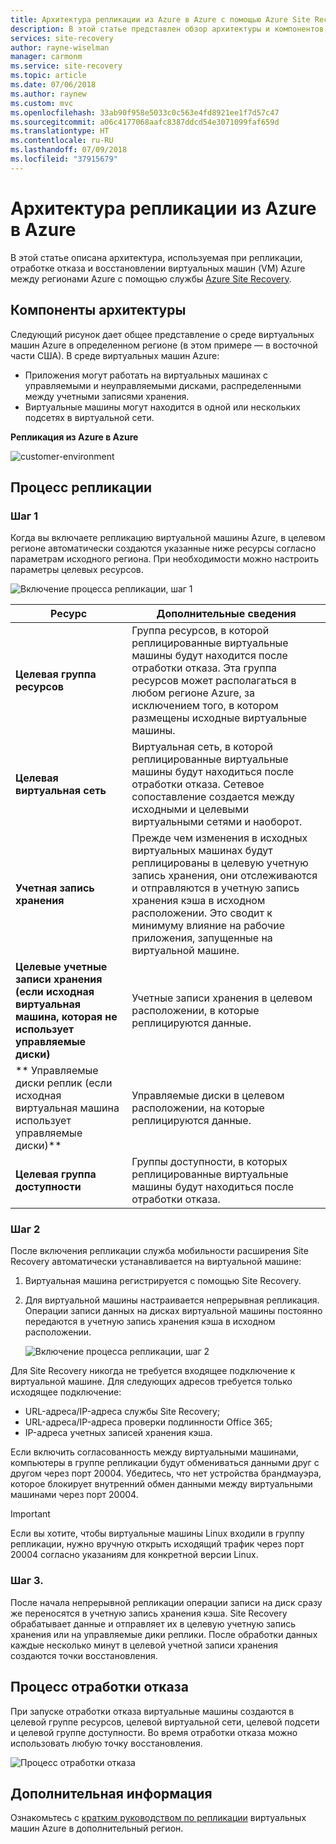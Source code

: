 ```yaml
---
title: Архитектура репликации из Azure в Azure с помощью Azure Site Recovery | Документация Майкрософт
description: В этой статье представлен обзор архитектуры и компонентов, используемых для репликации виртуальных машин Azure между регионами Azure с использованием службы Azure Site Recovery.
services: site-recovery
author: rayne-wiselman
manager: carmonm
ms.service: site-recovery
ms.topic: article
ms.date: 07/06/2018
ms.author: raynew
ms.custom: mvc
ms.openlocfilehash: 33ab90f958e5033c0c563e4fd8921ee1f7d57c47
ms.sourcegitcommit: a06c4177068aafc8387ddcd54e3071099faf659d
ms.translationtype: HT
ms.contentlocale: ru-RU
ms.lasthandoff: 07/09/2018
ms.locfileid: "37915679"
---
```

# <a name="azure-to-azure-replication-architecture"></a>Архитектура репликации из Azure в Azure


В этой статье описана архитектура, используемая при репликации, отработке отказа и восстановлении виртуальных машин (VM) Azure между регионами Azure с помощью службы [Azure Site Recovery](site-recovery-overview.md).




## <a name="architectural-components"></a>Компоненты архитектуры

Следующий рисунок дает общее представление о среде виртуальных машин Azure в определенном регионе (в этом примере — в восточной части США). В среде виртуальных машин Azure:
- Приложения могут работать на виртуальных машинах с управляемыми и неуправляемыми дисками, распределенными между учетными записями хранения.
- Виртуальные машины могут находится в одной или нескольких подсетях в виртуальной сети.


**Репликация из Azure в Azure**

![customer-environment](./media/concepts-azure-to-azure-architecture/source-environment.png)

## <a name="replication-process"></a>Процесс репликации

### <a name="step-1"></a>Шаг 1

Когда вы включаете репликацию виртуальной машины Azure, в целевом регионе автоматически создаются указанные ниже ресурсы согласно параметрам исходного региона. При необходимости можно настроить параметры целевых ресурсов.

![Включение процесса репликации, шаг 1](./media/concepts-azure-to-azure-architecture/enable-replication-step-1.png)

**Ресурс** | **Дополнительные сведения**
--- | ---
**Целевая группа ресурсов** | Группа ресурсов, в которой реплицированные виртуальные машины будут находится после отработки отказа. Эта группа ресурсов может располагаться в любом регионе Azure, за исключением того, в котором размещены исходные виртуальные машины.
**Целевая виртуальная сеть** | Виртуальная сеть, в которой реплицированные виртуальные машины будут находиться после отработки отказа. Сетевое сопоставление создается между исходными и целевыми виртуальными сетями и наоборот.
**Учетная запись хранения** | Прежде чем изменения в исходных виртуальных машинах будут реплицированы в целевую учетную запись хранения, они отслеживаются и отправляются в учетную запись хранения кэша в исходном расположении. Это сводит к минимуму влияние на рабочие приложения, запущенные на виртуальной машине.
**Целевые учетные записи хранения (если исходная виртуальная машина, которая не использует управляемые диски)**  | Учетные записи хранения в целевом расположении, в которые реплицируются данные.
** Управляемые диски реплик (если исходная виртуальная машина использует управляемые диски)\*\*  | Управляемые диски в целевом расположении, на которые реплицируются данные.
**Целевая группа доступности**  | Группы доступности, в которых реплицированные виртуальные машины будут находиться после отработки отказа.

### <a name="step-2"></a>Шаг 2

После включения репликации служба мобильности расширения Site Recovery автоматически устанавливается на виртуальной машине:

1. Виртуальная машина регистрируется с помощью Site Recovery.

2. Для виртуальной машины настраивается непрерывная репликация. Операции записи данных на дисках виртуальной машины постоянно передаются в учетную запись хранения кэша в исходном расположении.

   ![Включение процесса репликации, шаг 2](./media/concepts-azure-to-azure-architecture/enable-replication-step-2.png)


 Для Site Recovery никогда не требуется входящее подключение к виртуальной машине. Для следующих адресов требуется только исходящее подключение:

 - URL-адреса/IP-адреса службы Site Recovery;
 - URL-адреса/IP-адреса проверки подлинности Office 365;
 - IP-адреса учетных записей хранения кэша.

Если включить согласованность между виртуальными машинами, компьютеры в группе репликации будут обмениваться данными друг с другом через порт 20004. Убедитесь, что нет устройства брандмауэра, которое блокирует внутренний обмен данными между виртуальными машинами через порт 20004.

> [!IMPORTANT]
Если вы хотите, чтобы виртуальные машины Linux входили в группу репликации, нужно вручную открыть исходящий трафик через порт 20004 согласно указаниям для конкретной версии Linux.

### <a name="step-3"></a>Шаг 3.

После начала непрерывной репликации операции записи на диск сразу же переносятся в учетную запись хранения кэша. Site Recovery обрабатывает данные и отправляет их в целевую учетную запись хранения или на управляемые дики реплики. После обработки данных каждые несколько минут в целевой учетной записи хранения создаются точки восстановления.

## <a name="failover-process"></a>Процесс отработки отказа

При запуске отработки отказа виртуальные машины создаются в целевой группе ресурсов, целевой виртуальной сети, целевой подсети и целевой группе доступности. Во время отработки отказа можно использовать любую точку восстановления.

![Процесс отработки отказа](./media/concepts-azure-to-azure-architecture/failover.png)

## <a name="next-steps"></a>Дополнительная информация

Ознакомьтесь с [кратким руководством по репликации](azure-to-azure-quickstart.md) виртуальных машин Azure в дополнительный регион.
